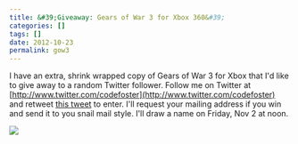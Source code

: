 ```yaml
---
title: &#39;Giveaway: Gears of War 3 for Xbox 360&#39;
categories: []
tags: []
date: 2012-10-23
permalink: gow3
---
```


I have an extra, shrink wrapped copy of Gears of War 3 for Xbox that I&#39;d like to give away to a random Twitter follower. Follow me on Twitter at [http://www.twitter.com/codefoster](http://www.twitter.com/codefoster) and retweet [this tweet](https://twitter.com/codefoster/status/260904117793349633) to enter. I&#39;ll request your mailing address if you win and send it to you snail mail style. I&#39;ll draw a name on Friday, Nov 2 at noon.
<!-- xmore -->

![](/files/gow3_01.jpg)